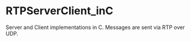 RTPServerClient_inC
===
Server and Client implementations in C. Messages are sent via RTP over UDP.
